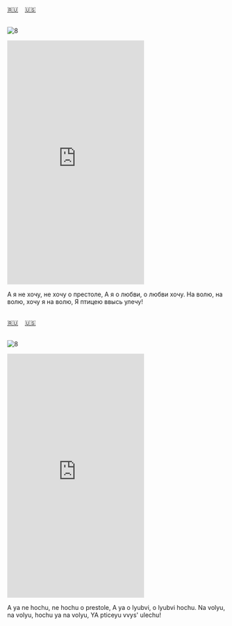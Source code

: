 <span id="ru"><a href='#ru'>🇷🇺</a> &nbsp;&nbsp;&nbsp;<a href='#en'>🇺🇸</a> &nbsp;&nbsp;&nbsp;</span><br><br>

![8](https://github.com/user-attachments/assets/10529929-9c1a-4cba-94fd-7faf90ded3c7)

<iframe width="315" height="560" src="https://www.youtube.com/embed/Gr_TSCMQ6yM" frameborder="0" allow="accelerometer; autoplay; clipboard-write; encrypted-media; gyroscope; picture-in-picture; web-share"allowfullscreen></iframe>

А я не хочу, не хочу о престоле,
А я о любви, о любви хочу.
На волю, на волю, хочу я на волю,
Я птицею ввысь улечу!<br><br>

<span id="en"><a href='#ru'>🇷🇺</a> &nbsp;&nbsp;&nbsp;<a href='#en'>🇺🇸</a> &nbsp;&nbsp;&nbsp;</span><br><br>

![8](https://github.com/user-attachments/assets/10529929-9c1a-4cba-94fd-7faf90ded3c7)

<iframe width="315" height="560" src="https://www.youtube.com/embed/l1EsD8BRtzE" frameborder="0" allow="accelerometer; autoplay; clipboard-write; encrypted-media; gyroscope; picture-in-picture; web-share"allowfullscreen></iframe>

A ya ne hochu, ne hochu o prestole,
A ya o lyubvi, o lyubvi hochu.
Na volyu, na volyu, hochu ya na volyu,
YA pticeyu vvys' ulechu!<br><br>

